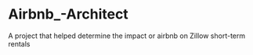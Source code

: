 # Airbnb_-Architect
A project that helped determine the impact or airbnb on Zillow short-term rentals

